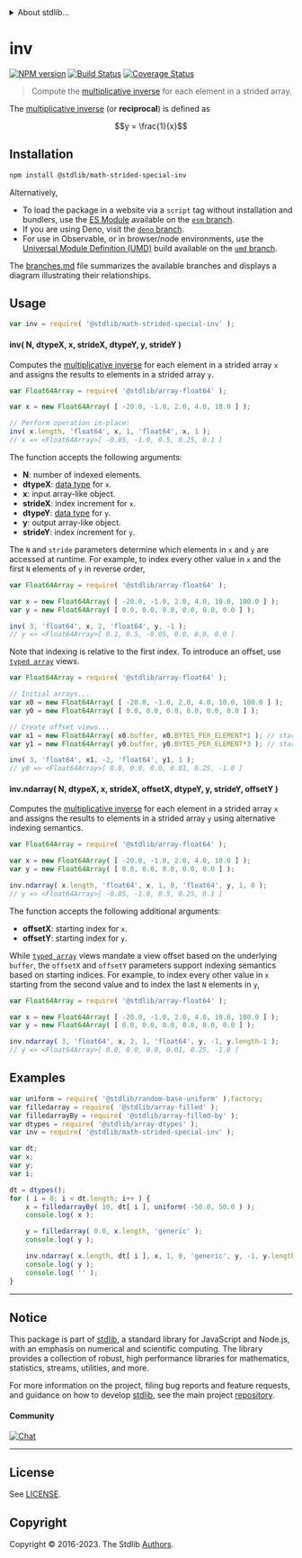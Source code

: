 <!--

@license Apache-2.0

Copyright (c) 2021 The Stdlib Authors.

Licensed under the Apache License, Version 2.0 (the "License");
you may not use this file except in compliance with the License.
You may obtain a copy of the License at

   http://www.apache.org/licenses/LICENSE-2.0

Unless required by applicable law or agreed to in writing, software
distributed under the License is distributed on an "AS IS" BASIS,
WITHOUT WARRANTIES OR CONDITIONS OF ANY KIND, either express or implied.
See the License for the specific language governing permissions and
limitations under the License.

-->


<details>
  <summary>
    About stdlib...
  </summary>
  <p>We believe in a future in which the web is a preferred environment for numerical computation. To help realize this future, we've built stdlib. stdlib is a standard library, with an emphasis on numerical and scientific computation, written in JavaScript (and C) for execution in browsers and in Node.js.</p>
  <p>The library is fully decomposable, being architected in such a way that you can swap out and mix and match APIs and functionality to cater to your exact preferences and use cases.</p>
  <p>When you use stdlib, you can be absolutely certain that you are using the most thorough, rigorous, well-written, studied, documented, tested, measured, and high-quality code out there.</p>
  <p>To join us in bringing numerical computing to the web, get started by checking us out on <a href="https://github.com/stdlib-js/stdlib">GitHub</a>, and please consider <a href="https://opencollective.com/stdlib">financially supporting stdlib</a>. We greatly appreciate your continued support!</p>
</details>

# inv

[![NPM version][npm-image]][npm-url] [![Build Status][test-image]][test-url] [![Coverage Status][coverage-image]][coverage-url] <!-- [![dependencies][dependencies-image]][dependencies-url] -->

> Compute the [multiplicative inverse][@stdlib/math/base/special/inv] for each element in a strided array.

<section class="intro">

The [multiplicative inverse][@stdlib/math/base/special/inv] (or **reciprocal**) is defined as

<!-- <equation class="equation" label="eq:multiplicative_inverse" align="center" raw="y = \frac{1}{x}" alt="Multiplicative inverse"> -->

```math
y = \frac{1}{x}
```

<!-- <div class="equation" align="center" data-raw-text="y = \frac{1}{x}" data-equation="eq:multiplicative_inverse">
    <img src="https://cdn.jsdelivr.net/gh/stdlib-js/stdlib@c2ccda51c88b70a3311bc9ac46163826f945ebc0/lib/node_modules/@stdlib/math/strided/special/inv/docs/img/equation_multiplicative_inverse.svg" alt="Multiplicative inverse">
    <br>
</div> -->

<!-- </equation> -->

</section>

<!-- /.intro -->

<section class="installation">

## Installation

```bash
npm install @stdlib/math-strided-special-inv
```

Alternatively,

-   To load the package in a website via a `script` tag without installation and bundlers, use the [ES Module][es-module] available on the [`esm` branch][esm-url].
-   If you are using Deno, visit the [`deno` branch][deno-url].
-   For use in Observable, or in browser/node environments, use the [Universal Module Definition (UMD)][umd] build available on the [`umd` branch][umd-url].

The [branches.md][branches-url] file summarizes the available branches and displays a diagram illustrating their relationships.

</section>

<section class="usage">

## Usage

```javascript
var inv = require( '@stdlib/math-strided-special-inv' );
```

#### inv( N, dtypeX, x, strideX, dtypeY, y, strideY )

Computes the [multiplicative inverse][@stdlib/math/base/special/inv] for each element in a strided array `x` and assigns the results to elements in a strided array `y`.

```javascript
var Float64Array = require( '@stdlib/array-float64' );

var x = new Float64Array( [ -20.0, -1.0, 2.0, 4.0, 10.0 ] );

// Perform operation in-place:
inv( x.length, 'float64', x, 1, 'float64', x, 1 );
// x => <Float64Array>[ -0.05, -1.0, 0.5, 0.25, 0.1 ]
```

The function accepts the following arguments:

-   **N**: number of indexed elements.
-   **dtypeX**: [data type][@stdlib/strided/dtypes] for `x`.
-   **x**: input array-like object.
-   **strideX**: index increment for `x`.
-   **dtypeY**: [data type][@stdlib/strided/dtypes] for `y`.
-   **y**: output array-like object.
-   **strideY**: index increment for `y`.

The `N` and `stride` parameters determine which elements in `x` and `y` are accessed at runtime. For example, to index every other value in `x` and the first `N` elements of `y` in reverse order,

```javascript
var Float64Array = require( '@stdlib/array-float64' );

var x = new Float64Array( [ -20.0, -1.0, 2.0, 4.0, 10.0, 100.0 ] );
var y = new Float64Array( [ 0.0, 0.0, 0.0, 0.0, 0.0, 0.0 ] );

inv( 3, 'float64', x, 2, 'float64', y, -1 );
// y => <Float64Array>[ 0.1, 0.5, -0.05, 0.0, 0.0, 0.0 ]
```

Note that indexing is relative to the first index. To introduce an offset, use [`typed array`][mdn-typed-array] views.

```javascript
var Float64Array = require( '@stdlib/array-float64' );

// Initial arrays...
var x0 = new Float64Array( [ -20.0, -1.0, 2.0, 4.0, 10.0, 100.0 ] );
var y0 = new Float64Array( [ 0.0, 0.0, 0.0, 0.0, 0.0, 0.0 ] );

// Create offset views...
var x1 = new Float64Array( x0.buffer, x0.BYTES_PER_ELEMENT*1 ); // start at 2nd element
var y1 = new Float64Array( y0.buffer, y0.BYTES_PER_ELEMENT*3 ); // start at 4th element

inv( 3, 'float64', x1, -2, 'float64', y1, 1 );
// y0 => <Float64Array>[ 0.0, 0.0, 0.0, 0.01, 0.25, -1.0 ]
```

#### inv.ndarray( N, dtypeX, x, strideX, offsetX, dtypeY, y, strideY, offsetY )

Computes the [multiplicative inverse][@stdlib/math/base/special/inv] for each element in a strided array `x` and assigns the results to elements in a strided array `y` using alternative indexing semantics.

```javascript
var Float64Array = require( '@stdlib/array-float64' );

var x = new Float64Array( [ -20.0, -1.0, 2.0, 4.0, 10.0 ] );
var y = new Float64Array( [ 0.0, 0.0, 0.0, 0.0, 0.0 ] );

inv.ndarray( x.length, 'float64', x, 1, 0, 'float64', y, 1, 0 );
// y => <Float64Array>[ -0.05, -1.0, 0.5, 0.25, 0.1 ]
```

The function accepts the following additional arguments:

-   **offsetX**: starting index for `x`.
-   **offsetY**: starting index for `y`.

While [`typed array`][mdn-typed-array] views mandate a view offset based on the underlying `buffer`, the `offsetX` and `offsetY` parameters support indexing semantics based on starting indices. For example, to index every other value in `x` starting from the second value and to index the last `N` elements in `y`,

```javascript
var Float64Array = require( '@stdlib/array-float64' );

var x = new Float64Array( [ -20.0, -1.0, 2.0, 4.0, 10.0, 100.0 ] );
var y = new Float64Array( [ 0.0, 0.0, 0.0, 0.0, 0.0, 0.0 ] );

inv.ndarray( 3, 'float64', x, 2, 1, 'float64', y, -1, y.length-1 );
// y => <Float64Array>[ 0.0, 0.0, 0.0, 0.01, 0.25, -1.0 ]
```

</section>

<!-- /.usage -->

<section class="notes">

</section>

<!-- /.notes -->

<section class="examples">

## Examples

<!-- eslint no-undef: "error" -->

```javascript
var uniform = require( '@stdlib/random-base-uniform' ).factory;
var filledarray = require( '@stdlib/array-filled' );
var filledarrayBy = require( '@stdlib/array-filled-by' );
var dtypes = require( '@stdlib/array-dtypes' );
var inv = require( '@stdlib/math-strided-special-inv' );

var dt;
var x;
var y;
var i;

dt = dtypes();
for ( i = 0; i < dt.length; i++ ) {
    x = filledarrayBy( 10, dt[ i ], uniform( -50.0, 50.0 ) );
    console.log( x );

    y = filledarray( 0.0, x.length, 'generic' );
    console.log( y );

    inv.ndarray( x.length, dt[ i ], x, 1, 0, 'generic', y, -1, y.length-1 );
    console.log( y );
    console.log( '' );
}
```

</section>

<!-- /.examples -->

<!-- Section for related `stdlib` packages. Do not manually edit this section, as it is automatically populated. -->

<section class="related">

</section>

<!-- /.related -->

<!-- Section for all links. Make sure to keep an empty line after the `section` element and another before the `/section` close. -->


<section class="main-repo" >

* * *

## Notice

This package is part of [stdlib][stdlib], a standard library for JavaScript and Node.js, with an emphasis on numerical and scientific computing. The library provides a collection of robust, high performance libraries for mathematics, statistics, streams, utilities, and more.

For more information on the project, filing bug reports and feature requests, and guidance on how to develop [stdlib][stdlib], see the main project [repository][stdlib].

#### Community

[![Chat][chat-image]][chat-url]

---

## License

See [LICENSE][stdlib-license].


## Copyright

Copyright &copy; 2016-2023. The Stdlib [Authors][stdlib-authors].

</section>

<!-- /.stdlib -->

<!-- Section for all links. Make sure to keep an empty line after the `section` element and another before the `/section` close. -->

<section class="links">

[npm-image]: http://img.shields.io/npm/v/@stdlib/math-strided-special-inv.svg
[npm-url]: https://npmjs.org/package/@stdlib/math-strided-special-inv

[test-image]: https://github.com/stdlib-js/math-strided-special-inv/actions/workflows/test.yml/badge.svg?branch=v0.1.0
[test-url]: https://github.com/stdlib-js/math-strided-special-inv/actions/workflows/test.yml?query=branch:v0.1.0

[coverage-image]: https://img.shields.io/codecov/c/github/stdlib-js/math-strided-special-inv/main.svg
[coverage-url]: https://codecov.io/github/stdlib-js/math-strided-special-inv?branch=main

<!--

[dependencies-image]: https://img.shields.io/david/stdlib-js/math-strided-special-inv.svg
[dependencies-url]: https://david-dm.org/stdlib-js/math-strided-special-inv/main

-->

[chat-image]: https://img.shields.io/gitter/room/stdlib-js/stdlib.svg
[chat-url]: https://app.gitter.im/#/room/#stdlib-js_stdlib:gitter.im

[stdlib]: https://github.com/stdlib-js/stdlib

[stdlib-authors]: https://github.com/stdlib-js/stdlib/graphs/contributors

[umd]: https://github.com/umdjs/umd
[es-module]: https://developer.mozilla.org/en-US/docs/Web/JavaScript/Guide/Modules

[deno-url]: https://github.com/stdlib-js/math-strided-special-inv/tree/deno
[umd-url]: https://github.com/stdlib-js/math-strided-special-inv/tree/umd
[esm-url]: https://github.com/stdlib-js/math-strided-special-inv/tree/esm
[branches-url]: https://github.com/stdlib-js/math-strided-special-inv/blob/main/branches.md

[stdlib-license]: https://raw.githubusercontent.com/stdlib-js/math-strided-special-inv/main/LICENSE

[mdn-typed-array]: https://developer.mozilla.org/en-US/docs/Web/JavaScript/Reference/Global_Objects/TypedArray

[@stdlib/strided/dtypes]: https://github.com/stdlib-js/strided-dtypes

[@stdlib/math/base/special/inv]: https://github.com/stdlib-js/math-base-special-inv

</section>

<!-- /.links -->
